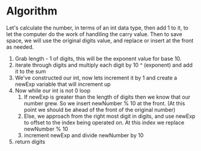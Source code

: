# Algorithm
Let's calculate the number, in terms of an int data type, then add 1 to it, to let the computer do the work of handiling the carry value. Then to save space, we will use the original digits value, and replace or insert at the front as needed.

1. Grab length - 1 of digits, this will be the exponent value for base 10.
2. iterate through digits and multiply each digit  by 10 ^ (exponent) and add it to the sum
3. We've constructed our int, now lets increment it by 1 and create a newExp variable that will increment up 
4. Now while our int is not 0 loop
	1. If newExp is greater than the length of digits then we know that our number grew. So we insert newNumber % 10 at the front. (At this point we should be ahead of the front of the original number)
	2. Else, we approach from the right most digit in digits, and use newExp to offset to the index being operated on. At this index we replace newNumber % 10
	3. increment newExp and divide newNumber by 10
5. return digits